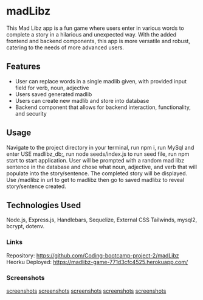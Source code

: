 # madLibz

This Mad Libz app is a fun game where users enter in various words to complete a story in a hilarious and unexpected way. With the added frontend and backend components, this app is more versatile and robust, catering to the needs of more advanced users.

## Features

- User can replace words in a single madlib given, with provided input field for verb, noun, adjective
- Users saved generated madlib
- Users can create new madlib and store into database
- Backend component that allows for backend interaction, functionality, and security

## Usage
Navigate to the project directory in your terminal, run npm i, run MySql and enter USE madlibz_db;, run node seeds/index.js to run seed file, run npm start to start application. User will be prompted with a random mad libz sentence in the database and chose what noun, adjective, and verb that will populate into the story/sentence. The completed story will be displayed. Use /madlibz in url to get to madlibz then go to saved madlibz to reveal story/sentence created. 

## Technologies Used

Node.js, Express.js, Handlebars, Sequelize, External CSS Tailwinds, mysql2, bcrypt, dotenv.


### Links
Repository: https://github.com/Coding-bootcamp-project-2/madLibz
Heorku Deployed: https://madlibz-game-771d3cfc4525.herokuapp.com/

### Screenshots

[screenshots](./img/homepage.png)
[screenshots](./img/loggedin.png)
[screenshots](./img/savedmadlibz.png)
[screenshots](./img/userinput.png)
[screenshots](./img/signuppage.png)



